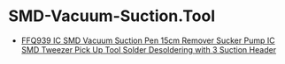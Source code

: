 # SMD-Vacuum-Suction.Tool
- [FFQ939 IC SMD Vacuum Suction Pen 15cm Remover Sucker Pump IC SMD Tweezer Pick Up Tool Solder Desoldering with 3 Suction Header](https://www.aliexpress.us/item/3256805715254986.html)
